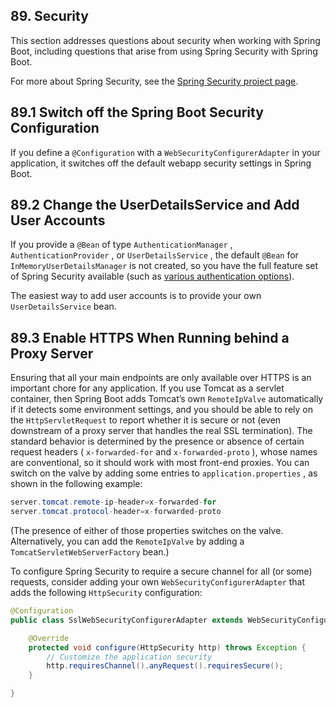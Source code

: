 ## 89. Security

This section addresses questions about security when working with Spring Boot, including questions that arise from using Spring Security with Spring Boot.

For more about Spring Security, see the [Spring Security project page](https://projects.spring.io/spring-security/).

## 89.1 Switch off the Spring Boot Security Configuration

If you define a  `@Configuration`  with a  `WebSecurityConfigurerAdapter`  in your application, it switches off the default webapp security settings in Spring Boot.

## 89.2 Change the UserDetailsService and Add User Accounts

If you provide a  `@Bean`  of type  `AuthenticationManager` ,  `AuthenticationProvider` , or  `UserDetailsService` , the default  `@Bean`  for  `InMemoryUserDetailsManager`  is not created, so you have the full feature set of Spring Security available (such as [various authentication options](https://docs.spring.io/spring-security/site/docs/current/reference/htmlsingle/#jc-authentication)).

The easiest way to add user accounts is to provide your own  `UserDetailsService`  bean.

## 89.3 Enable HTTPS When Running behind a Proxy Server

Ensuring that all your main endpoints are only available over HTTPS is an important chore for any application. If you use Tomcat as a servlet container, then Spring Boot adds Tomcat’s own  `RemoteIpValve`  automatically if it detects some environment settings, and you should be able to rely on the  `HttpServletRequest`  to report whether it is secure or not (even downstream of a proxy server that handles the real SSL termination). The standard behavior is determined by the presence or absence of certain request headers ( `x-forwarded-for`  and  `x-forwarded-proto` ), whose names are conventional, so it should work with most front-end proxies. You can switch on the valve by adding some entries to  `application.properties` , as shown in the following example:

```java
server.tomcat.remote-ip-header=x-forwarded-for
server.tomcat.protocol-header=x-forwarded-proto
```

(The presence of either of those properties switches on the valve. Alternatively, you can add the  `RemoteIpValve`  by adding a  `TomcatServletWebServerFactory`  bean.)

To configure Spring Security to require a secure channel for all (or some) requests, consider adding your own  `WebSecurityConfigurerAdapter`  that adds the following  `HttpSecurity`  configuration:

```java
@Configuration
public class SslWebSecurityConfigurerAdapter extends WebSecurityConfigurerAdapter {

	@Override
	protected void configure(HttpSecurity http) throws Exception {
		// Customize the application security
		http.requiresChannel().anyRequest().requiresSecure();
	}

}
```

